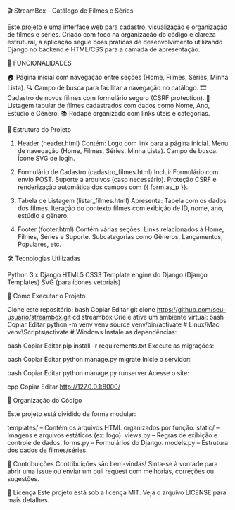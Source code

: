 🎬 StreamBox - Catálogo de Filmes e Séries

Este projeto é uma interface web para cadastro, visualização e organização de filmes e séries. Criado com foco na organização do código e clareza estrutural, a aplicação segue boas práticas de desenvolvimento utilizando Django no backend e HTML/CSS para a camada de apresentação.

🧩 FUNCIONALIDADES

🏠 Página inicial com navegação entre seções (Home, Filmes, Séries, Minha Lista).
🔍 Campo de busca para facilitar a navegação no catálogo.
🎞️ Cadastro de novos filmes com formulário seguro (CSRF protection).
📄 Listagem tabular de filmes cadastrados com dados como Nome, Ano, Estúdio e Gênero.
📚 Rodapé organizado com links úteis e categorias.

📁 Estrutura do Projeto
1. Header (header.html)
Contém:
Logo com link para a página inicial.
Menu de navegação (Home, Filmes, Séries, Minha Lista).
Campo de busca.
Ícone SVG de login.

2. Formulário de Cadastro (cadastro_filmes.html)
Inclui:
Formulário com envio POST.
Suporte a arquivos (caso necessário).
Proteção CSRF e renderização automática dos campos com {{ form.as_p }}.

3. Tabela de Listagem (listar_filmes.html)
Apresenta:
Tabela com os dados dos filmes.
Iteração do contexto filmes com exibição de ID, nome, ano, estúdio e gênero.

4. Footer (footer.html)
Contém várias seções:
Links relacionados à Home, Filmes, Séries e Suporte.
Subcategorias como Gêneros, Lançamentos, Populares, etc.

🛠️ Tecnologias Utilizadas

Python 3.x
Django
HTML5
CSS3
Template engine do Django (Django Templates)
SVG (para ícones vetoriais)

🚀 Como Executar o Projeto

Clone este repositório:
bash
Copiar
Editar
git clone https://github.com/seu-usuario/streambox.git
cd streambox
Crie e ative um ambiente virtual:
bash
Copiar
Editar
python -m venv venv
source venv/bin/activate  # Linux/Mac
venv\Scripts\activate     # Windows
Instale as dependências:

bash
Copiar
Editar
pip install -r requirements.txt
Execute as migrações:

bash
Copiar
Editar
python manage.py migrate
Inicie o servidor:

bash
Copiar
Editar
python manage.py runserver
Acesse o site:

cpp
Copiar
Editar
http://127.0.0.1:8000/

📌 Organização do Código

Este projeto está dividido de forma modular:

templates/ – Contém os arquivos HTML organizados por função.
static/ – Imagens e arquivos estáticos (ex: logo).
views.py – Regras de exibição e controle de dados.
forms.py – Formulários do Django.
models.py – Estrutura dos dados de filmes/séries.

🤝 Contribuições
Contribuições são bem-vindas! Sinta-se à vontade para abrir uma issue ou enviar um pull request com melhorias, correções ou sugestões.

📄 Licença
Este projeto está sob a licença MIT. Veja o arquivo LICENSE para mais detalhes.
